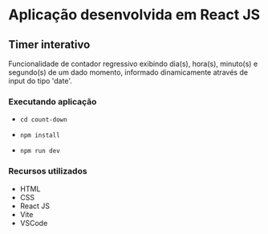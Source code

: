 # Aplicação desenvolvida em React JS

## Timer interativo

Funcionalidade de contador regressivo exibindo dia(s), hora(s), minuto(s) e segundo(s) de um dado momento, informado dinamicamente através de input do tipo 'date'.

### Executando aplicação

  - `cd count-down`

  - `npm install`

  - `npm run dev`

### Recursos utilizados

  - HTML
  - CSS
  - React JS
  - Vite
  - VSCode
